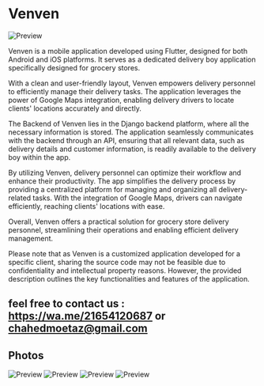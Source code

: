 # Venven

![Preview](/icon.png)

Venven is a mobile application developed using Flutter, designed for both Android and iOS platforms. It serves as a dedicated delivery boy application specifically designed for grocery stores. 

With a clean and user-friendly layout, Venven empowers delivery personnel to efficiently manage their delivery tasks. The application leverages the power of Google Maps integration, enabling delivery drivers to locate clients' locations accurately and directly.

The Backend of Venven lies in the Django backend platform, where all the necessary information is stored. The application seamlessly communicates with the backend through an API, ensuring that all relevant data, such as delivery details and customer information, is readily available to the delivery boy within the app.

By utilizing Venven, delivery personnel can optimize their workflow and enhance their productivity. The app simplifies the delivery process by providing a centralized platform for managing and organizing all delivery-related tasks. With the integration of Google Maps, drivers can navigate efficiently, reaching clients' locations with ease.

Overall, Venven offers a practical solution for grocery store delivery personnel, streamlining their operations and enabling efficient delivery management.


Please note that as Venven is a customized application developed for a specific client, sharing the source code may not be feasible due to confidentiality and intellectual property reasons. However, the provided description outlines the key functionalities and features of the application.


## feel free to contact us : https://wa.me/21654120687 or chahedmoetaz@gmail.com



## Photos
![Preview](/1.jpg)
![Preview](2.jpg)
![Preview](3.jpg)
![Preview](4.jpg)

